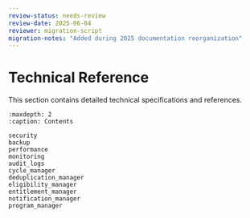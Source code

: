 ```yaml
---
review-status: needs-review
review-date: 2025-06-04
reviewer: migration-script
migration-notes: "Added during 2025 documentation reorganization"
---
```


# Technical Reference

This section contains detailed technical specifications and references.

```{toctree}
:maxdepth: 2
:caption: Contents

security
backup
performance
monitoring
audit_logs
cycle_manager
deduplication_manager
eligibility_manager
entitlement_manager
notification_manager
program_manager
```
